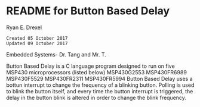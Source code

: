 # README for Button Based Delay

Ryan E. Drexel
	
	Created 05 October 2017
	Updated 09 October 2017

Embedded Systems- Dr. Tang and Mr. T.

Button Based Delay is a C language program designed to run on five MSP430 microprocessors (listed below)
	MSP430G2553
	MSP430FR6989
	MSP430F5529
	MSP430FR2311
	MSP430FR5994
Button Based Delay uses a bottun interrupt to change the frequency of a blinking button. Polling is used to blink the button itself,
and every time the button interrupt is triggered, the delay in the button blink is altered in order to change the blink frequency.
